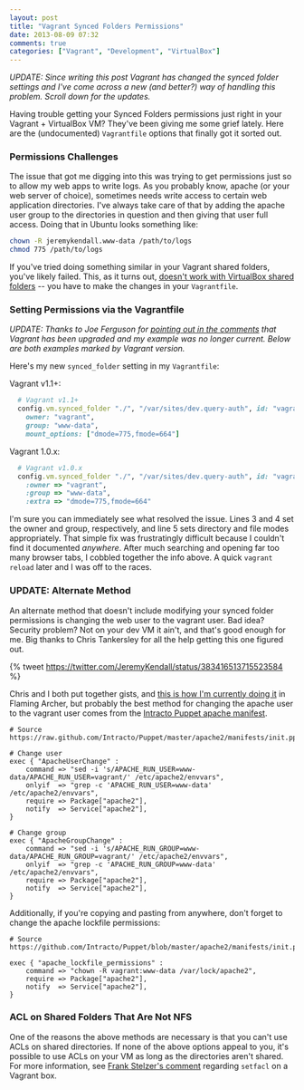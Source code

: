 ```yaml
---
layout: post
title: "Vagrant Synced Folders Permissions"
date: 2013-08-09 07:32
comments: true
categories: ["Vagrant", "Development", "VirtualBox"]
---
```


*UPDATE: Since writing this post Vagrant has changed the synced folder settings
and I've come across a new (and better?) way of handling this problem. Scroll
down for the updates.*

Having trouble getting your Synced Folders permissions just right in your
Vagrant + VirtualBox VM? They've been giving me some grief lately. Here are the 
(undocumented) `Vagrantfile` options that finally got it sorted out.

### Permissions Challenges

The issue that got me digging into this was trying to get permissions just so
to allow my web apps to write logs.  As you probably know, apache (or your web
server of choice), sometimes needs write access to certain web application
directories.  I've always take care of that by adding the apache user group to
the directories in question and then giving that user full access.  Doing that
in Ubuntu looks something like:

``` bash
chown -R jeremykendall.www-data /path/to/logs
chmod 775 /path/to/logs
```

If you've tried doing something similar in your Vagrant shared folders, you've
likely failed.  This, as it turns out, [doesn't work with VirtualBox shared folders](https://github.com/mitchellh/vagrant/issues/897)
-- you have to make the changes in your `Vagrantfile`.

### Setting Permissions via the Vagrantfile

*UPDATE: Thanks to Joe Ferguson for [pointing out in the comments](http://jeremykendall.net/2013/08/09/vagrant-synced-folders-permissions/#comment-1118614212)
that Vagrant has been upgraded and my example was no longer current.  Below are
both examples marked by Vagrant version.*

Here's my new `synced_folder` setting in my `Vagrantfile`:

Vagrant v1.1+:

``` ruby
  # Vagrant v1.1+
  config.vm.synced_folder "./", "/var/sites/dev.query-auth", id: "vagrant-root",
    owner: "vagrant",
    group: "www-data",
    mount_options: ["dmode=775,fmode=664"]
```

Vagrant 1.0.x:

``` ruby
  # Vagrant v1.0.x
  config.vm.synced_folder "./", "/var/sites/dev.query-auth", id: "vagrant-root", 
    :owner => "vagrant", 
    :group => "www-data", 
    :extra => "dmode=775,fmode=664" 
```

I'm sure you can immediately see what resolved the issue.  Lines 3 and 4 set
the owner and group, respectively, and line 5 sets directory and file modes
appropriately.  That simple fix was frustratingly difficult because I couldn't
find it documented *anywhere*. After much searching and opening far too many
browser tabs, I cobbled together the info above.  A quick `vagrant reload`
later and I was off to the races.

### UPDATE: Alternate Method

An alternate method that doesn't include modifying your synced folder permissions is
changing the web user to the vagrant user.  Bad idea?  Security problem?  Not on your dev
VM it ain't, and that's good enough for me. Big thanks to Chris Tankersley for all
the help getting this one figured out.

{% tweet https://twitter.com/JeremyKendall/status/383416513715523584 %}

Chris and I both put together gists, and [this is how I'm currently doing it](https://github.com/jeremykendall/flaming-archer/blob/develop/manifests/default.pp#L41-L53)
in Flaming Archer, but probably the best method for changing the apache user
to the vagrant user comes from the [Intracto Puppet apache manifest](https://github.com/Intracto/Puppet/blob/master/apache2/manifests/init.pp).

```
# Source https://raw.github.com/Intracto/Puppet/master/apache2/manifests/init.pp

# Change user
exec { "ApacheUserChange" :
    command => "sed -i 's/APACHE_RUN_USER=www-data/APACHE_RUN_USER=vagrant/' /etc/apache2/envvars",
    onlyif  => "grep -c 'APACHE_RUN_USER=www-data' /etc/apache2/envvars",
    require => Package["apache2"],
    notify  => Service["apache2"],
}

# Change group
exec { "ApacheGroupChange" :
    command => "sed -i 's/APACHE_RUN_GROUP=www-data/APACHE_RUN_GROUP=vagrant/' /etc/apache2/envvars",
    onlyif  => "grep -c 'APACHE_RUN_GROUP=www-data' /etc/apache2/envvars",
    require => Package["apache2"],
    notify  => Service["apache2"],
}
```

Additionally, if you're copying and pasting from anywhere, don't forget to change
the apache lockfile permissions:

```
# Source https://github.com/Intracto/Puppet/blob/master/apache2/manifests/init.pp

exec { "apache_lockfile_permissions" :
    command => "chown -R vagrant:www-data /var/lock/apache2",
    require => Package["apache2"],
    notify  => Service["apache2"],
}
```

### ACL on Shared Folders That Are Not NFS

One of the reasons the above methods are necessary is that you can't use ACLs
on shared directories.  If none of the above options appeal to you, it's possible
to use ACLs on your VM as long as the directories aren't shared. For more information,
see [Frank Stelzer's comment](https://github.com/puphpet/puphpet/issues/138#issuecomment-25434178)
regarding `setfacl` on a Vagrant box.
